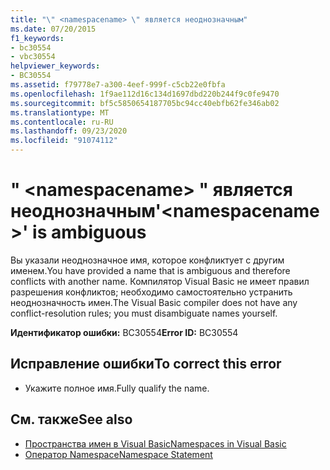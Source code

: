 ```yaml
---
title: "\" <namespacename> \" является неоднозначным"
ms.date: 07/20/2015
f1_keywords:
- bc30554
- vbc30554
helpviewer_keywords:
- BC30554
ms.assetid: f79778e7-a300-4eef-999f-c5cb22e0fbfa
ms.openlocfilehash: 1f9ae112d16c134d1697dbd220b244f9c0fe9470
ms.sourcegitcommit: bf5c5850654187705bc94cc40ebfb62fe346ab02
ms.translationtype: MT
ms.contentlocale: ru-RU
ms.lasthandoff: 09/23/2020
ms.locfileid: "91074112"
---
```

# <a name="namespacename-is-ambiguous"></a><span data-ttu-id="a0f04-102">" \<namespacename> " является неоднозначным</span><span class="sxs-lookup"><span data-stu-id="a0f04-102">'\<namespacename>' is ambiguous</span></span>

<span data-ttu-id="a0f04-103">Вы указали неоднозначное имя, которое конфликтует с другим именем.</span><span class="sxs-lookup"><span data-stu-id="a0f04-103">You have provided a name that is ambiguous and therefore conflicts with another name.</span></span> <span data-ttu-id="a0f04-104">Компилятор Visual Basic не имеет правил разрешения конфликтов; необходимо самостоятельно устранить неоднозначность имен.</span><span class="sxs-lookup"><span data-stu-id="a0f04-104">The Visual Basic compiler does not have any conflict-resolution rules; you must disambiguate names yourself.</span></span>  
  
 <span data-ttu-id="a0f04-105">**Идентификатор ошибки:** BC30554</span><span class="sxs-lookup"><span data-stu-id="a0f04-105">**Error ID:** BC30554</span></span>  
  
## <a name="to-correct-this-error"></a><span data-ttu-id="a0f04-106">Исправление ошибки</span><span class="sxs-lookup"><span data-stu-id="a0f04-106">To correct this error</span></span>  
  
- <span data-ttu-id="a0f04-107">Укажите полное имя.</span><span class="sxs-lookup"><span data-stu-id="a0f04-107">Fully qualify the name.</span></span>  
  
## <a name="see-also"></a><span data-ttu-id="a0f04-108">См. также</span><span class="sxs-lookup"><span data-stu-id="a0f04-108">See also</span></span>

- [<span data-ttu-id="a0f04-109">Пространства имен в Visual Basic</span><span class="sxs-lookup"><span data-stu-id="a0f04-109">Namespaces in Visual Basic</span></span>](../programming-guide/program-structure/namespaces.md)
- [<span data-ttu-id="a0f04-110">Оператор Namespace</span><span class="sxs-lookup"><span data-stu-id="a0f04-110">Namespace Statement</span></span>](../language-reference/statements/namespace-statement.md)
